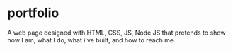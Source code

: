 # portfolio
A web page designed with HTML, CSS, JS, Node.JS that pretends to show how I am, what I do, what i've built, and how to reach me.
